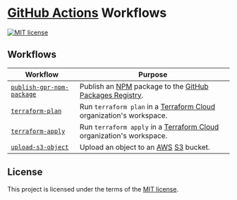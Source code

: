# [GitHub Actions][gha] Workflows

[![MIT license](https://img.shields.io/badge/license-MIT-blue.svg)](./LICENSE.txt)

## Workflows

| Workflow                                                                      | Purpose                                                                |
| ----------------------------------------------------------------------------- | ---------------------------------------------------------------------- |
| [`publish-gpr-npm-package`](./.github/workflows/publish-gpr-npm-package.yaml) | Publish an [NPM] package to the [GitHub Packages Registry][gpr].       |
| [`terraform-plan`](./.github/workflows/terraform-plan.yaml)                   | Run `terraform plan` in a [Terraform Cloud] organization's workspace.  |
| [`terraform-apply`](./.github/workflows/terraform-apply.yaml)                 | Run `terraform apply` in a [Terraform Cloud] organization's workspace. |
| [`upload-s3-object`](./.github/workflows/upload-s3-object.yaml)               | Upload an object to an [AWS] [S3] bucket.                              |

## License

This project is licensed under the terms of the [MIT license](https://en.wikipedia.org/wiki/MIT_License).

[AWS]: https://aws.amazon.com
[gha]: https://docs.github.com/en/actions
[gpr]: https://github.com/features/packages
[NPM]: https://www.npmjs.com/
[S3]: https://aws.amazon.com/s3
[Terraform Cloud]: https://developer.hashicorp.com/terraform/cloud-docs
